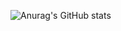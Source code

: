 ![Anurag's GitHub stats](https://github-readme-stats.vercel.app/api?username=httpssantos&show_icons=true&theme=merko)
